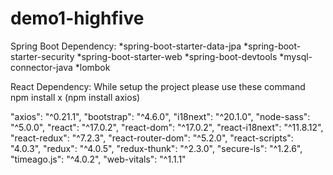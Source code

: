 # demo1-highfive

Spring Boot Dependency:
*spring-boot-starter-data-jpa
*spring-boot-starter-security
*spring-boot-starter-web
*spring-boot-devtools
*mysql-connector-java
*lombok

React Dependency:
While setup the project please use these command npm install x (npm install axios)

"axios": "^0.21.1",
"bootstrap": "^4.6.0",
"i18next": "^20.1.0",
"node-sass": "^5.0.0",
"react": "^17.0.2",
"react-dom": "^17.0.2",
"react-i18next": "^11.8.12",
"react-redux": "^7.2.3",
"react-router-dom": "^5.2.0",
"react-scripts": "4.0.3",
"redux": "^4.0.5",
"redux-thunk": "^2.3.0",
"secure-ls": "^1.2.6",
"timeago.js": "^4.0.2",
"web-vitals": "^1.1.1"
